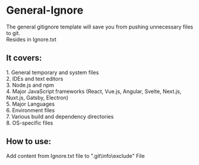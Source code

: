 # General-Ignore
The general gitignore template will save you from pushing unnecessary files to git.
<br>
Resides in Ignore.txt
<h2>It covers:</h2>
1. General temporary and system files
<br>
2. IDEs and text editors
<br>
3. Node.js and npm
<br>
4. Major JavaScript frameworks (React, Vue.js, Angular, Svelte, Next.js, Nuxt.js, Gatsby, Electron)
<br>
5. Major Languages
<br>
6. Environment files
<br>
7. Various build and dependency directories
<br>
8. OS-specific files
<br>
<h2>How to use:</h2>
<p>Add content from Ignore.txt file to ".git\info\exclude" File</p>
